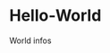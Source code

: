 # Hello-World
World infos
<html>
<head>
  <script type='text/javascript' src='http://d3js.org/d3.v3.min.js'></script>
  <script type='text/javascript' src='http://d3js.org/topojson.v1.min.js'></script>
  <script type='text/javascript' src='planetaryjs.min.js'></script>
</head>
<body>
  <canvas id='globe' width='500' height='500'></canvas>
  <script type='text/javascript' src='yourApp.js'></script>
</body>
</html>
